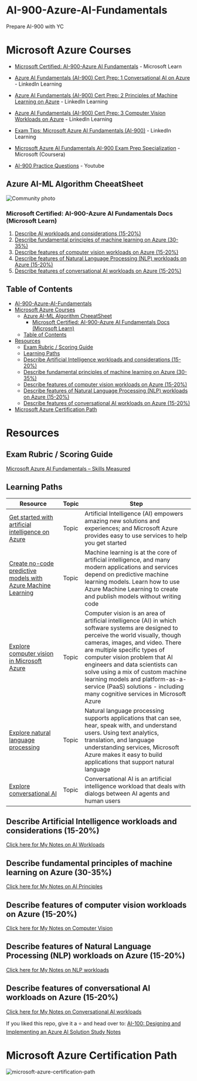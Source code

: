 # AI-900-Azure-AI-Fundamentals
Prepare AI-900 with YC


# Microsoft Azure Courses

- [Microsoft Certified: AI-900-Azure AI Fundamentals](https://learn.microsoft.com/en-us/certifications/azure-ai-fundamentals/) - Microsoft Learn

- [Azure AI Fundamentals (AI-900) Cert Prep: 1 Conversational AI on Azure](https://www.linkedin.com/learning/azure-ai-fundamentals-ai-900-cert-prep-1-conversational-ai-on-azure) - LinkedIn Learning

- [Azure AI Fundamentals (AI-900) Cert Prep: 2 Principles of Machine Learning on Azure](https://www.linkedin.com/learning/azure-ai-fundamentals-ai-900-cert-prep-2-principles-of-machine-learning-on-azure) - LinkedIn Learning

- [Azure AI Fundamentals (AI-900) Cert Prep: 3 Computer Vision Workloads on Azure](https://www.linkedin.com/learning/azure-ai-fundamentals-ai-900-cert-prep-3-computer-vision-workloads-on-azure) - LinkedIn Learning

- [Exam Tips: Microsoft Azure AI Fundamentals (AI-900)](https://www.linkedin.com/learning/exam-tips-microsoft-azure-ai-fundamentals-ai-900) - LinkedIn Learning

- [Microsoft Azure AI Fundamentals AI-900 Exam Prep Specialization](https://www.coursera.org/specializations/microsoft-azure-ai-900-ai-fundamentals) - Microsoft (Coursera)

- [AI-900 Practice Questions](https://www.youtube.com/watch?v=TYkIX0cG3gU&t=246s) - Youtube

## Azure AI-ML Algorithm CheeatSheet

<p><img align="center" src="https://github.com/msandfor/ai-fundamentals/blob/main/assets/machine-learning-algorithm-cheat-sheet.svg" alt="Community photo"></p>
<p align="center"></p>

### Microsoft Certified: AI-900-Azure AI Fundamentals Docs (Microsoft Learn)

1. [Describe AI workloads and considerations (15-20%)](1%20-%20Describe%20AI%20workloads%20and%20considerations%20(15-20%25).md)
2. [Describe fundamental principles of machine learning on Azure (30-35%)](2%20-%20Describe%20fundamental%20principles%20of%20machine%20learning%20on%20Azure%20(30-35%25).md)
3. [Describe features of computer vision workloads on Azure (15-20%)](3%20-%20Describe%20features%20of%20computer%20vision%20workloads%20on%20Azure%20(15-20%25).md)
4. [Describe features of Natural Language Processing (NLP) workloads on Azure (15-20%)](4%20-%20Describe%20features%20of%20Natural%20Language%20Processing%20(NLP)%20workloads%20on%20Azure%20(15-20%25).md)
5. [Describe features of conversational AI workloads on Azure (15-20%)](5%20-%20Describe%20features%20of%20conversational%20AI%20workloads%20on%20Azure%20(15-20%25).md)


## Table of Contents
- [AI-900-Azure-AI-Fundamentals](#ai-900-azure-ai-fundamentals)
- [Microsoft Azure Courses](#microsoft-azure-courses)
  - [Azure AI-ML Algorithm CheeatSheet](#azure-ai-ml-algorithm-cheeatsheet)
    - [Microsoft Certified: AI-900-Azure AI Fundamentals Docs (Microsoft Learn)](#microsoft-certified-ai-900-azure-ai-fundamentals-docs-microsoft-learn)
  - [Table of Contents](#table-of-contents)
- [Resources](#resources)
  - [Exam Rubric / Scoring Guide](#exam-rubric--scoring-guide)
  - [Learning Paths](#learning-paths)
  - [Describe Artificial Intelligence workloads and considerations (15-20%)](#describe-artificial-intelligence-workloads-and-considerations-15-20)
  - [Describe fundamental principles of machine learning on Azure (30-35%)](#describe-fundamental-principles-of-machine-learning-on-azure-30-35)
  - [Describe features of computer vision workloads on Azure (15-20%)](#describe-features-of-computer-vision-workloads-on-azure-15-20)
  - [Describe features of Natural Language Processing (NLP) workloads on Azure (15-20%)](#describe-features-of-natural-language-processing-nlp-workloads-on-azure-15-20)
  - [Describe features of conversational AI workloads on Azure (15-20%)](#describe-features-of-conversational-ai-workloads-on-azure-15-20)
- [Microsoft Azure Certification Path](#microsoft-azure-certification-path)

# Resources

## Exam Rubric / Scoring Guide

[Microsoft Azure AI Fundamentals – Skills Measured](https://query.prod.cms.rt.microsoft.com/cms/api/am/binary/RE4wGpB)


## Learning Paths
| Resource | Topic | Step |   
|------|--------|------------------|
| [Get started with artificial intelligence on Azure](https://docs.microsoft.com/en-us/learn/paths/get-started-with-artificial-intelligence-on-azure/) | Topic | Artificial Intelligence (AI) empowers amazing new solutions and experiences; and Microsoft Azure provides easy to use services to help you get started |   
| [Create no-code predictive models with Azure Machine Learning](https://docs.microsoft.com/en-us/learn/paths/create-no-code-predictive-models-azure-machine-learning/) | Topic | Machine learning is at the core of artificial intelligence, and many modern applications and services depend on predictive machine learning models. Learn how to use Azure Machine Learning to create and publish models without writing code | 
| [Explore computer vision in Microsoft Azure](https://docs.microsoft.com/en-us/learn/paths/explore-computer-vision-microsoft-azure/) | Topic | Computer vision is an area of artificial intelligence (AI) in which software systems are designed to perceive the world visually, though cameras, images, and video. There are multiple specific types of computer vision problem that AI engineers and data scientists can solve using a mix of custom machine learning models and platform-as-a-service (PaaS) solutions - including many cognitive services in Microsoft Azure | 
| [Explore natural language processing](https://docs.microsoft.com/en-us/learn/paths/explore-natural-language-processing/) | Topic | Natural language processing supports applications that can see, hear, speak with, and understand users. Using text analytics, translation, and language understanding services, Microsoft Azure makes it easy to build applications that support natural language | 
| [Explore conversational AI](https://docs.microsoft.com/en-us/learn/paths/explore-conversational-ai/) | Topic | Conversational AI is an artificial intelligence workload that deals with dialogs between AI agents and human users | 


## Describe Artificial Intelligence workloads and considerations (15-20%)
[Click here for My Notes on AI Workloads](https://github.com/msandfor/ai-fundamentals/blob/main/Workloads.md)


## Describe fundamental principles of machine learning on Azure (30-35%)

[Click here for My Notes on AI Principles](https://github.com/msandfor/ai-fundamentals/blob/main/principles.md)

## Describe features of computer vision workloads on Azure (15-20%)
[Click here for My Notes on Computer Vision](https://github.com/msandfor/ai-fundamentals/blob/main/vision.md)

## Describe features of Natural Language Processing (NLP) workloads on Azure (15-20%)
[Click here for My Notes on NLP workloads](https://github.com/msandfor/ai-fundamentals/blob/main/nlp.md)


## Describe features of conversational AI workloads on Azure (15-20%)

[Click here for My Notes on Conversational AI workloads](https://github.com/msandfor/ai-fundamentals/blob/main/conversational.md)
   

If you liked this repo, give it a :star: and head over to:
[AI-100: Designing and Implementing an Azure AI Solution Study Notes](https://github.com/msandfor/AI-100/blob/main/README.md)




# Microsoft Azure Certification Path

![microsoft-azure-certification-path](https://user-images.githubusercontent.com/75237577/190328320-7c668850-b8ea-4e29-806d-8a0f43711571.png)

